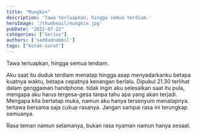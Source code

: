 ```yaml
---
title: "Mungkin"
description: 'Tawa terluapkan, hingga semua terdiam.'
heroImage: '/thumbnail/mungkin.jpg'
pubDate: "2022-07-22"
categories: ["Serius"]
authors: ['saddadnabbil']
tags: ["kotak-surat"]
---
```


Tawa terluapkan, hingga semua terdiam.

Aku saat itu duduk terdiam menatap hingga asap menyadarkanku betapa kuatnya waktu, betapa cepatnya kenangan berlalu. Dipukul 21.30 terlihat dalam genggaman handphone. tidak ingin aku selesaikan saat itu pula, mengapa aku harus tergesa-gesa tanpa tahu apa yang akan terjadi. Mengapa kita bertatap muka, namun aku hanya tersenyum menatapnya. tertawa bersama saja cukup rasanya. Jangan sampai rasa ini terungkap semuanya.

Rasa teman namun selamanya, bukan rasa nyaman namun hanya sesaat.
